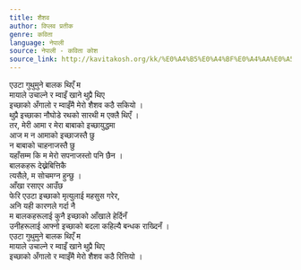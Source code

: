 ```yaml
---
title: शैशव
author: विप्लव प्रतीक
genre: कविता
language: नेपाली
source: नेपाली - कविता कोश
source_link: http://kavitakosh.org/kk/%E0%A4%B5%E0%A4%BF%E0%A4%AA%E0%A5%8D%E0%A4%B2%E0%A4%B5_%E0%A4%AA%E0%A5%8D%E0%A4%B0%E0%A4%A4%E0%A5%80%E0%A4%95
---
```


एउटा गुथुमुने बालक थिएँ म  
मायाले उचाल्ने र म्वाइँ खाने थुप्रै थिए  
इच्छाको अँगालो र म्वाइँमै मेरो शैशव कठै सकियो ।  
थुप्रै इच्छाका नौघोडे रथको सारथी म एक्लै थिएँ ।  
तर, मेरी आमा र मेरा बाबाको इच्छायुद्धमा  
आज म न आमाको इच्छाजस्तै छु  
न बाबाको चाहनाजस्तै छु  
यहाँसम्म कि म मेरो सपनाजस्तो पनि छैन ।  
बालकहरू देख्नेबित्तिकै  
त्यसैले, म सोचमग्न हुन्छु ।  
आँखा रसाएर आउँछ  
फेरि एउटा इच्छाको मृत्युलाई महसुस गरेर,  
अनि यही कारणले गर्दा नै  
म बालकहरूलाई कुनै इच्छाको आँखाले हेर्दिनँ  
उनीहरूलाई आफ्नो इच्छाको बदला कहिल्यै बन्धक राख्दिनँ ।  
एउटा गुथुमुने बालक थिएँ म  
मायाले उचाल्ने र म्वाइँ खाने थुप्रै थिए  
इच्छाको अँगालो र म्वाइँमै मेरो शैशव कठै रित्तियो ।
